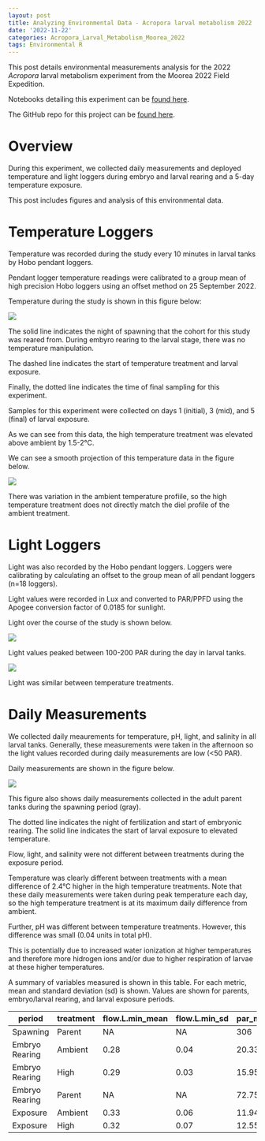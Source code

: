 ```yaml
---
layout: post
title: Analyzing Environmental Data - Acropora larval metabolism 2022
date: '2022-11-22'
categories: Acropora_Larval_Metabolism_Moorea_2022
tags: Environmental R 
---
```


This post details environmental measurements analysis for the 2022 *Acropora* larval metabolism experiment from the Moorea 2022 Field Expedition.  

Notebooks detailing this experiment can be [found here](https://ahuffmyer.github.io/ASH_Putnam_Lab_Notebook/Moorea-2022-Coral-Spawning-and-Field-Expedition-Daily-Entry/).  

The GitHub repo for this project can be [found here](https://github.com/AHuffmyer/acropora_larval_metabolism).  

# Overview  

During this experiment, we collected daily measurements and deployed temperature and light loggers during embryo and larval rearing and a 5-day temperature exposure.  

This post includes figures and analysis of this environmental data.  

# Temperature Loggers  

Temperature was recorded during the study every 10 minutes in larval tanks by Hobo pendant loggers.  

Pendant logger temperature readings were calibrated to a group mean of high precision Hobo loggers using an offset method on 25 September 2022.  

Temperature during the study is shown in this figure below:  

![](https://raw.githubusercontent.com/AHuffmyer/acropora_larval_metabolism/main/figures/environmental/timeseries_temperature.png)  

The solid line indicates the night of spawning that the cohort for this study was reared from. During embyro rearing to the larval stage, there was no temperature manipulation.  

The dashed line indicates the start of temperature treatment and larval exposure.  

Finally, the dotted line indicates the time of final sampling for this experiment. 

Samples for this experiment were collected on days 1 (initial), 3 (mid), and 5 (final) of larval exposure. 

As we can see from this data, the high temperature treatment was elevated above ambient by 1.5-2°C.  

We can see a smooth projection of this temperature data in the figure below.  

![](https://raw.githubusercontent.com/AHuffmyer/acropora_larval_metabolism/main/figures/environmental/timeseries_temperature_smooth.png)  

There was variation in the ambient temperature profiile, so the high temperature treatment does not directly match the diel profile of the ambient treatment.  

# Light Loggers  

Light was also recorded by the Hobo pendant loggers. Loggers were calibrating by calculating an offset to the group mean of all pendant loggers (n=18 loggers).  

Light values were recorded in Lux and converted to PAR/PPFD using the Apogee conversion factor of 0.0185 for sunlight.  

Light over the course of the study is shown below.  

![](https://raw.githubusercontent.com/AHuffmyer/acropora_larval_metabolism/main/figures/environmental/timeseries_light.png)

Light values peaked between 100-200 PAR during the day in larval tanks. 
 
![](https://raw.githubusercontent.com/AHuffmyer/acropora_larval_metabolism/main/figures/environmental/timeseries_light_smooth.png)  

Light was similar between temperature treatments.  

# Daily Measurements 

We collected daily meaurements for temperature, pH, light, and salinity in all larval tanks. Generally, these measurements were taken in the afternoon so the light values recorded during daily measurements are low (<50 PAR).  

Daily measurements are shown in the figure below.  

![](https://raw.githubusercontent.com/AHuffmyer/acropora_larval_metabolism/main/figures/environmental/treatment_daily_measurements.png)   

This figure also shows daily measurements collected in the adult parent tanks during the spawning period (gray).  

The dotted line indicates the night of fertilization and start of embryonic rearing. The solid line indicates the start of larval exposure to elevated temperature.  

Flow, light, and salinity were not different between treatments during the exposure period. 

Temperature was clearly different between treatments with a mean difference of 2.4°C higher in the high temperature treatments. Note that these daily measurements were taken during peak temperature each day, so the high temperature treatment is at its maximum daily difference from ambient.  

Further, pH was different between temperature treatments. However, this difference was small (0.04 units in total pH). 

This is potentially due to increased water ionization at higher temperatures and therefore more hidrogen ions and/or due to higher respiration of larvae at these higher temperatures.  

A summary of variables measured is shown in this table. For each metric, mean and standard deviation (sd) is shown. Values are shown for parents, embryo/larval rearing, and larval exposure periods.  
  

| period         | treatment | flow.L.min_mean | flow.L.min_sd | par_mean   | par_sd     | pH_mean    | pH_sd      | sal.psu.cor_mean | sal.psu.cor_sd | temp.C_mean | temp.C_sd  |
|----------------|-----------|-----------------|---------------|------------|------------|------------|------------|------------------|----------------|-------------|------------|
| Spawning       | Parent    | NA              | NA            | 306        | 109.95 | 8.05 | 0.01 | 35.01       | 0.05      | 27.76       | 0.18 |
| Embryo Rearing | Ambient   | 0.28           | 0.04    | 20.33 | 16.90 | 8.06 | 0.01 | 35.09       | 0.034     | 27.63  | 0.13 |
| Embryo Rearing | High      | 0.29           | 0.03    | 15.95 | 13.19 | 8.06 | 0.01 | 35.09       | 0.03     | 27.58  | 0.12 |
| Embryo Rearing | Parent    | NA              | NA            | 72.75      | 64.29 | 8.06 | 0.01 | 35.06       | 0.09     | 27.97      | 0.21 |
| Exposure       | Ambient   | 0.33         | 0.06    | 11.94 | 9.59 | 8.05 | 0.01 | 35.06       | 0.04     | 27.06  | 0.32 |
| Exposure       | High      | 0.32         | 0.07    | 12.55 | 7.80 | 8.01 | 0.01 | 35.10       | 0.08     | 29.49  | 0.37 |

   




